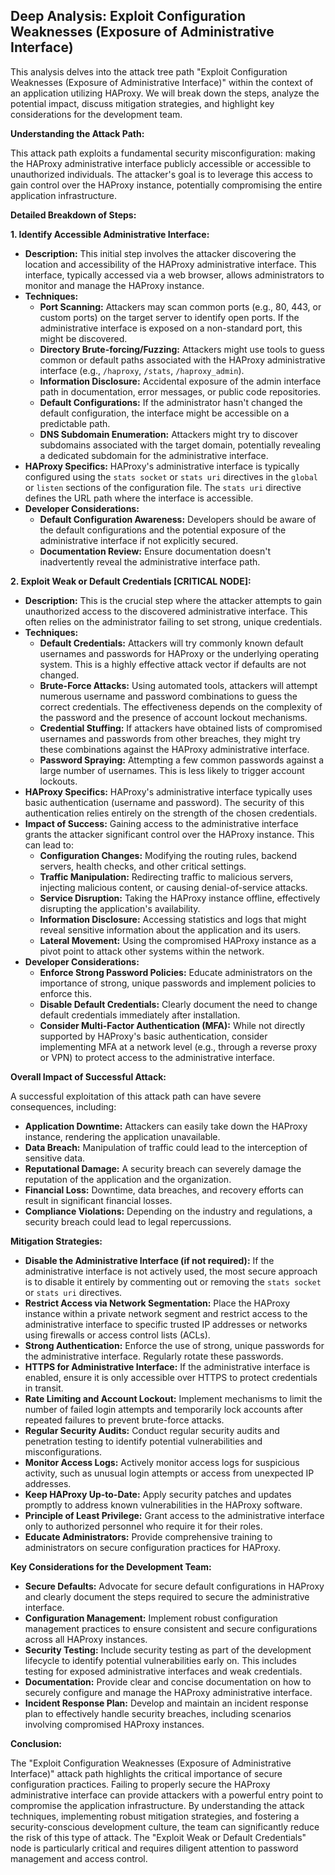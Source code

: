 ## Deep Analysis: Exploit Configuration Weaknesses (Exposure of Administrative Interface)

This analysis delves into the attack tree path "Exploit Configuration Weaknesses (Exposure of Administrative Interface)" within the context of an application utilizing HAProxy. We will break down the steps, analyze the potential impact, discuss mitigation strategies, and highlight key considerations for the development team.

**Understanding the Attack Path:**

This attack path exploits a fundamental security misconfiguration: making the HAProxy administrative interface publicly accessible or accessible to unauthorized individuals. The attacker's goal is to leverage this access to gain control over the HAProxy instance, potentially compromising the entire application infrastructure.

**Detailed Breakdown of Steps:**

**1. Identify Accessible Administrative Interface:**

* **Description:** This initial step involves the attacker discovering the location and accessibility of the HAProxy administrative interface. This interface, typically accessed via a web browser, allows administrators to monitor and manage the HAProxy instance.
* **Techniques:**
    * **Port Scanning:** Attackers may scan common ports (e.g., 80, 443, or custom ports) on the target server to identify open ports. If the administrative interface is exposed on a non-standard port, this might be discovered.
    * **Directory Brute-forcing/Fuzzing:** Attackers might use tools to guess common or default paths associated with the HAProxy administrative interface (e.g., `/haproxy`, `/stats`, `/haproxy_admin`).
    * **Information Disclosure:**  Accidental exposure of the admin interface path in documentation, error messages, or public code repositories.
    * **Default Configurations:**  If the administrator hasn't changed the default configuration, the interface might be accessible on a predictable path.
    * **DNS Subdomain Enumeration:** Attackers might try to discover subdomains associated with the target domain, potentially revealing a dedicated subdomain for the administrative interface.
* **HAProxy Specifics:**  HAProxy's administrative interface is typically configured using the `stats socket` or `stats uri` directives in the `global` or `listen` sections of the configuration file. The `stats uri` directive defines the URL path where the interface is accessible.
* **Developer Considerations:**
    * **Default Configuration Awareness:** Developers should be aware of the default configurations and the potential exposure of the administrative interface if not explicitly secured.
    * **Documentation Review:** Ensure documentation doesn't inadvertently reveal the administrative interface path.

**2. Exploit Weak or Default Credentials [CRITICAL NODE]:**

* **Description:** This is the crucial step where the attacker attempts to gain unauthorized access to the discovered administrative interface. This often relies on the administrator failing to set strong, unique credentials.
* **Techniques:**
    * **Default Credentials:** Attackers will try commonly known default usernames and passwords for HAProxy or the underlying operating system. This is a highly effective attack vector if defaults are not changed.
    * **Brute-Force Attacks:** Using automated tools, attackers will attempt numerous username and password combinations to guess the correct credentials. The effectiveness depends on the complexity of the password and the presence of account lockout mechanisms.
    * **Credential Stuffing:** If attackers have obtained lists of compromised usernames and passwords from other breaches, they might try these combinations against the HAProxy administrative interface.
    * **Password Spraying:**  Attempting a few common passwords against a large number of usernames. This is less likely to trigger account lockouts.
* **HAProxy Specifics:**  HAProxy's administrative interface typically uses basic authentication (username and password). The security of this authentication relies entirely on the strength of the chosen credentials.
* **Impact of Success:**  Gaining access to the administrative interface grants the attacker significant control over the HAProxy instance. This can lead to:
    * **Configuration Changes:** Modifying the routing rules, backend servers, health checks, and other critical settings.
    * **Traffic Manipulation:** Redirecting traffic to malicious servers, injecting malicious content, or causing denial-of-service attacks.
    * **Service Disruption:**  Taking the HAProxy instance offline, effectively disrupting the application's availability.
    * **Information Disclosure:** Accessing statistics and logs that might reveal sensitive information about the application and its users.
    * **Lateral Movement:**  Using the compromised HAProxy instance as a pivot point to attack other systems within the network.
* **Developer Considerations:**
    * **Enforce Strong Password Policies:**  Educate administrators on the importance of strong, unique passwords and implement policies to enforce this.
    * **Disable Default Credentials:**  Clearly document the need to change default credentials immediately after installation.
    * **Consider Multi-Factor Authentication (MFA):** While not directly supported by HAProxy's basic authentication, consider implementing MFA at a network level (e.g., through a reverse proxy or VPN) to protect access to the administrative interface.

**Overall Impact of Successful Attack:**

A successful exploitation of this attack path can have severe consequences, including:

* **Application Downtime:**  Attackers can easily take down the HAProxy instance, rendering the application unavailable.
* **Data Breach:**  Manipulation of traffic could lead to the interception of sensitive data.
* **Reputational Damage:**  A security breach can severely damage the reputation of the application and the organization.
* **Financial Loss:**  Downtime, data breaches, and recovery efforts can result in significant financial losses.
* **Compliance Violations:**  Depending on the industry and regulations, a security breach could lead to legal repercussions.

**Mitigation Strategies:**

* **Disable the Administrative Interface (if not required):** If the administrative interface is not actively used, the most secure approach is to disable it entirely by commenting out or removing the `stats socket` or `stats uri` directives.
* **Restrict Access via Network Segmentation:**  Place the HAProxy instance within a private network segment and restrict access to the administrative interface to specific trusted IP addresses or networks using firewalls or access control lists (ACLs).
* **Strong Authentication:**  Enforce the use of strong, unique passwords for the administrative interface. Regularly rotate these passwords.
* **HTTPS for Administrative Interface:**  If the administrative interface is enabled, ensure it is only accessible over HTTPS to protect credentials in transit.
* **Rate Limiting and Account Lockout:** Implement mechanisms to limit the number of failed login attempts and temporarily lock accounts after repeated failures to prevent brute-force attacks.
* **Regular Security Audits:** Conduct regular security audits and penetration testing to identify potential vulnerabilities and misconfigurations.
* **Monitor Access Logs:**  Actively monitor access logs for suspicious activity, such as unusual login attempts or access from unexpected IP addresses.
* **Keep HAProxy Up-to-Date:**  Apply security patches and updates promptly to address known vulnerabilities in the HAProxy software.
* **Principle of Least Privilege:** Grant access to the administrative interface only to authorized personnel who require it for their roles.
* **Educate Administrators:**  Provide comprehensive training to administrators on secure configuration practices for HAProxy.

**Key Considerations for the Development Team:**

* **Secure Defaults:**  Advocate for secure default configurations in HAProxy and clearly document the steps required to secure the administrative interface.
* **Configuration Management:**  Implement robust configuration management practices to ensure consistent and secure configurations across all HAProxy instances.
* **Security Testing:**  Include security testing as part of the development lifecycle to identify potential vulnerabilities early on. This includes testing for exposed administrative interfaces and weak credentials.
* **Documentation:**  Provide clear and concise documentation on how to securely configure and manage the HAProxy administrative interface.
* **Incident Response Plan:**  Develop and maintain an incident response plan to effectively handle security breaches, including scenarios involving compromised HAProxy instances.

**Conclusion:**

The "Exploit Configuration Weaknesses (Exposure of Administrative Interface)" attack path highlights the critical importance of secure configuration practices. Failing to properly secure the HAProxy administrative interface can provide attackers with a powerful entry point to compromise the application infrastructure. By understanding the attack techniques, implementing robust mitigation strategies, and fostering a security-conscious development culture, the team can significantly reduce the risk of this type of attack. The "Exploit Weak or Default Credentials" node is particularly critical and requires diligent attention to password management and access control.
